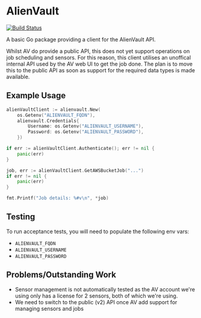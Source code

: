 # AlienVault

[![Build Status](https://travis-ci.com/form3tech-oss/alienvault.svg?branch=master)](https://travis-ci.com/form3tech-oss/alienvault)

A basic Go package providing a client for the AlienVault API.

Whilst AV do provide a public API, this does not yet support operations on job scheduling and sensors. For this reason, this client utilises an unoffical internal API used by the AV web UI to get the job done. The plan is to move this to the public API as soon as support for the required data types is made available.

## Example Usage

```go
alienVaultClient := alienvault.New(
    os.Getenv("ALIENVAULT_FQDN"),
    alienvault.Credentials{
        Username: os.Getenv("ALIENVAULT_USERNAME"),
        Password: os.Getenv("ALIENVAULT_PASSWORD"),
    })

if err := alienVaultClient.Authenticate(); err != nil {
    panic(err)
}

job, err := alienVaultClient.GetAWSBucketJob("...")
if err != nil {
    panic(err)
}

fmt.Printf("Job details: %#v\n", *job)
```

## Testing

To run acceptance tests, you will need to populate the following env vars:

- `ALIENVAULT_FQDN`
- `ALIENVAULT_USERNAME`
- `ALIENVAULT_PASSWORD`

## Problems/Outstanding Work

- Sensor management is not automatically tested as the AV account we're using only has a license for 2 sensors, both of which we're using.
- We need to switch to the public (v2) API once AV add support for managing sensors and jobs